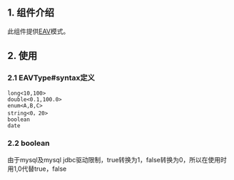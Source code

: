 ## 1. 组件介绍

此组件提供[EAV](https://en.wikipedia.org/wiki/Entity%E2%80%93attribute%E2%80%93value_model)模式。


## 2. 使用

### 2.1 EAVType#syntax定义

    long<10,100>
    double<0.1,100.0>
    enum<A,B,C>
    string<0，20>
    boolean
    date
    
### 2.2 boolean

由于mysql及mysql jdbc驱动限制，true转换为1，false转换为0，所以在使用时用1,0代替true，false